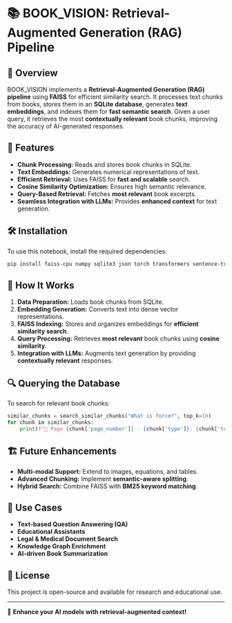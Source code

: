 # 📚 BOOK_VISION: Retrieval-Augmented Generation (RAG) Pipeline

## 🔹 Overview
BOOK_VISION implements a **Retrieval-Augmented Generation (RAG) pipeline** using **FAISS** for efficient similarity search. It processes text chunks from books, stores them in an **SQLite database**, generates **text embeddings**, and indexes them for **fast semantic search**. Given a user query, it retrieves the most **contextually relevant** book chunks, improving the accuracy of AI-generated responses.

## 🚀 Features
- **Chunk Processing:** Reads and stores book chunks in SQLite.
- **Text Embeddings:** Generates numerical representations of text.
- **Efficient Retrieval:** Uses FAISS for **fast and scalable** search.
- **Cosine Similarity Optimization:** Ensures high semantic relevance.
- **Query-Based Retrieval:** Fetches **most relevant** book excerpts.
- **Seamless Integration with LLMs:** Provides **enhanced context** for text generation.

## 🛠️ Installation
To use this notebook, install the required dependencies:

```bash
pip install faiss-cpu numpy sqlite3 json torch transformers sentence-transformers
```

## 📌 How It Works
1. **Data Preparation:** Loads book chunks from SQLite.
2. **Embedding Generation:** Converts text into dense vector representations.
3. **FAISS Indexing:** Stores and organizes embeddings for **efficient similarity search**.
4. **Query Processing:** Retrieves **most relevant** book chunks using **cosine similarity**.
5. **Integration with LLMs:** Augments text generation by providing **contextually relevant** responses.

## 🔍 Querying the Database
To search for relevant book chunks:
```python
similar_chunks = search_similar_chunks("What is force?", top_k=10)
for chunk in similar_chunks:
    print(f"📄 Page {chunk['page_number']} - {chunk['type']}: {chunk['text']}")
```

## 🏗️ Future Enhancements
- **Multi-modal Support:** Extend to images, equations, and tables.
- **Advanced Chunking:** Implement **semantic-aware splitting**.
- **Hybrid Search:** Combine FAISS with **BM25 keyword matching**.

## 🎯 Use Cases
- **Text-based Question Answering (QA)**
- **Educational Assistants**
- **Legal & Medical Document Search**
- **Knowledge Graph Enrichment**
- **AI-driven Book Summarization**

## 📌 License
This project is open-source and available for research and educational use.

---
🚀 **Enhance your AI models with retrieval-augmented context!**
```
